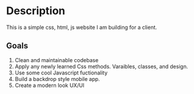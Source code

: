 # Description

This is a simple css, html, js website I am building for a client.

## Goals

1. Clean and maintainable codebase
2. Apply any newly learned Css methods. Varaibles, classes, and design.
3. Use some cool Javascript fuctionality
4. Build a backdrop style mobile app.
5. Create a modern look UX/UI
